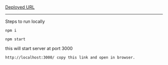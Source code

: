 [Deployed URL](https://p-shortly.netlify.app/)

---

Steps to run locally

`npm i`

`npm start`

this will start server at port 3000

`http://localhost:3000/ copy this link and open in browser.`
